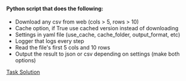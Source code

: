 #### Python script that does the following:
* Download any csv from web (cols > 5, rows > 10)
* Cache option, if True use cached version instead of downloading
* Settings in yaml file (use_cache, cache_folder, output_format, etc)
* Logger that logs every step
* Read the file's first 5 cols and 10 rows
* Output the result to json or csv depending on settings (make both options)

[Task Solution](./app.py)

